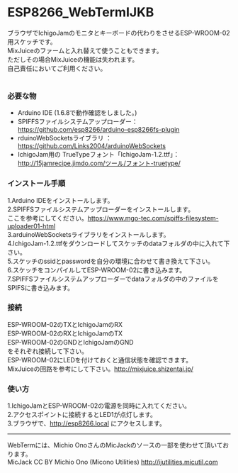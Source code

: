 # ESP8266_WebTermIJKB
ブラウザでIchigoJamのモニタとキーボードの代わりをさせるESP-WROOM-02用スケッチです。 <br>
MixJuiceのファームと入れ替えて使うこともできます。<br>
ただしその場合MixJuiceの機能は失われます。<br>
自己責任においてご利用ください。 <br>
<br>
### 必要な物 ###
* Arduino IDE (1.6.8で動作確認をしました。)<br>
* SPIFFSファイルシステムアップローダー：<https://github.com/esp8266/arduino-esp8266fs-plugin><br>
* rduinoWebSocketsライブラリ ：<https://github.com/Links2004/arduinoWebSockets><br>
* IchigoJam用の TrueTypeフォント「IchigoJam-1.2.ttf」：<http://15jamrecipe.jimdo.com/ツール/フォント-truetype/><br>


### インストール手順 ###
 1.Arduino IDEをインストールします。<br>
 2.SPIFFSファイルシステムアップローダーをインストールします。<br>
ここを参考にしてください。<https://www.mgo-tec.com/spiffs-filesystem-uploader01-html><br>
 3.arduinoWebSocketsライブラリをインストールします。<br>
 4.IchigoJam-1.2.ttfをダウンロードしてスケッチのdataフォルダの中に入れて下さい。<br>
 5.スケッチのssidとpasswordを自分の環境に合わせて書き換えて下さい。<br>
 6.スケッチをコンパイルしてESP-WROOM-02に書き込みます。<br>
 7.SPIFFSファイルシステムアップローダーでdataフォルダの中のファイルをSPIFSに書き込みます。<br>



### 接続 ###
ESP-WROOM-02のTXとIchigoJamのRX <br>
ESP-WROOM-02のRXとIchigoJamのTX <br>
ESP-WROOM-02のGNDとIchigoJamのGND <br>
をそれぞれ接続して下さい。 <br>
ESP-WROOM-02にLEDを付けておくと通信状態を確認できます。<br>
MixJuiceの回路を参考にして下さい。<http://mixjuice.shizentai.jp/><br>


### 使い方 ###
 1.IchigoJamとESP-WROOM-02の電源を同時に入れてください。<br>
 2.アクセスポイントに接続するとLED1が点灯します。<br>
 3.ブラウザで、http://esp8266.local にアクセスします。<br>



---
WebTermには、Michio OnoさんのMicJackのソースの一部を使わせて頂いております。<br>
MicJack CC BY Michio Ono (Micono Utilities) <http://ijutilities.micutil.com>


